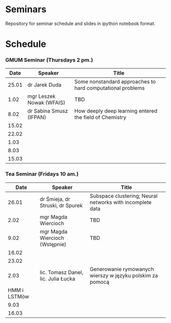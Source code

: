 # Seminars
Repository for seminar schedule and slides in ipython notebook format.

# Schedule
### GMUM Seminar (Thursdays 2 pm.)
| Date  | Speaker                                            | Title                                                      |
|-------|----------------------------------------------------|----------------------------------------------------------- | 
| 25.01 | dr Jarek Duda                                      | Some nonstandard approaches to hard computational problems |
|  1.02 | mgr Leszek Nowak (WFAIS)                           | TBD                                                        |
|  8.02 | dr Sabina Smusz (IFPAN)                            | How deeply deep learning entered the field of Chemistry    |
| 15.02 |                                                    |                                                            |
| 22.02 |                                                    |                                                            |
|  1.03 |                                                    |                                                            |
|  8.03 |                                                    |                                                            |
| 15.03 |                                                    |                                                            |


### Tea Seminar (Fridays 10 am.)
| Date  | Speaker                                            | Title                                                      |
|-------|----------------------------------------------------|----------------------------------------------------------- | 
| 26.01 | dr Śmieja, dr Struski, dr Spurek                   | Subspace clustering; Neural networks with incomplete data  |
|  2.02 | mgr Magda Wiercioch                                | TBD                                                        |
|  9.02 | mgr Magda Wiercioch (Wstępnie)                     | TBD                                                        |
| 16.02 |                                                    |                                                            |
| 23.02 |                                                    |                                                            |
|  2.03 | lic. Tomasz Danel, lic. Julia Łucka                | Generowanie rymowanych wierszy w języku polskim za pomocą 
HMM i LSTMów                                                 |
|  9.03 |                                                    |                                                            |
| 16.03 |                                                    |                                                            |
